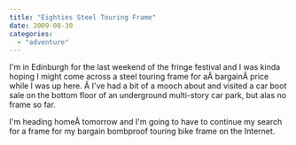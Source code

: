 ```yaml
---
title: "Eighties Steel Touring Frame"
date: 2009-08-30
categories: 
  - "adventure"
---
```


I'm in Edinburgh for the last weekend of the fringe festival and I was kinda hoping I might come across a steel touring frame for aÂ bargainÂ price while I was up here. Â I've had a bit of a mooch about and visited a car boot sale on the bottom floor of an underground multi-story car park, but alas no frame so far.

I'm heading homeÂ tomorrow and I'm going to have to continue my search for a frame for my bargain bombproof touring bike frame on the Internet.
